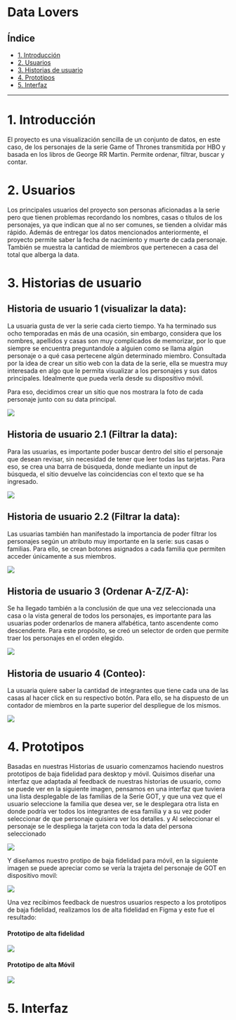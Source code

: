 # Data Lovers

## Índice

* [1. Introducción](#1-introducción)
* [2. Usuarios](#2-usuarios)
* [3. Historias de usuario](#3-historias-de-usuario)
* [4. Prototipos](#4-prototipos)
* [5. Interfaz](#5-interfaz)


***

# 1. Introducción

El proyecto es una visualización sencilla de un conjunto de datos, en este caso, de los personajes de la 
serie Game of Thrones transmitida por HBO y basada en los libros de George RR Martin.
Permite ordenar, filtrar, buscar y contar.

# 2. Usuarios

Los principales usuarios del proyecto son personas aficionadas a la serie pero que tienen problemas recordando
los nombres, casas o títulos de los personajes, ya que indican que al no ser comunes, se tienden a olvidar más rápido.
Además de entregar los datos mencionados anteriormente, el proyecto permite saber la fecha de nacimiento y
muerte de cada personaje. También se muestra la cantidad de miembros que pertenecen a casa del total que alberga
la data.

# 3. Historias de usuario

## Historia de usuario 1 (visualizar la data):

La usuaria gusta de ver la serie cada cierto tiempo. Ya ha terminado sus ocho temporadas en más de una ocasión,
sin embargo, considera que los nombres, apellidos y casas son muy complicados de memorizar, por lo que siempre
se encuentra preguntandole a alguien como se llama algún personaje o a qué casa pertecene algún determinado miembro.
Consultada por la idea de crear un sitio web con la data de la serie, ella se muestra muy interesada en algo
que le permita visualizar a los personajes y sus datos principales. Idealmente que pueda verla desde su dispositivo
móvil.

Para eso, decidimos crear un sitio que nos mostrara la foto de cada personaje junto con su data principal.

<img src="./img/HU1.jpg">

## Historia de usuario 2.1 (Filtrar la data):

Para las usuarias, es importante poder buscar dentro del sitio el personaje que desean revisar, sin necesidad
de tener que leer todas las tarjetas. 
Para eso, se crea una barra de búsqueda, donde mediante un input de búsqueda, el sitio devuelve las coincidencias con el texto
que se ha ingresado.

<img src="./img/HU2.1.jpg">

## Historia de usuario 2.2 (Filtrar la data):

Las usuarias también han manifestado la importancia de poder filtrar los personajes según un atributo muy 
importante en la serie: sus casas o familias. 
Para ello, se crean botones asignados a cada familia que permiten acceder únicamente a sus miembros.

<img src="./img/HU2.2.jpg">

## Historia de usuario 3 (Ordenar A-Z/Z-A):

Se ha llegado también a la conclusión de que una vez seleccionada una casa o la vista general de todos los 
personajes, es importante para las usuarias poder ordenarlos de manera alfabética, tanto ascendente como
descendente. Para este propósito, se creó un selector de orden que permite traer los personajes en el orden
elegido.

<img src="./img/HU3.jpg">

## Historia de usuario 4 (Conteo):

La usuaria quiere saber la cantidad de integrantes que tiene cada una de las casas al hacer click en su
respectivo botón. Para ello, se ha dispuesto de un contador de miembros en la parte superior del despliegue
de los mismos.

<img src="./img/HU4.jpg">


# 4. Prototipos
Basadas en nuestras Historias de usuario comenzamos haciendo nuestros prototipos de baja fidelidad para desktop y móvil. 
Quisimos diseñar una interfaz que adaptada al feedback de nuestras historias de usuario, como se puede ver en la siguiente imagen,
pensamos en una interfaz que tuviera una lista desplegable de las familias de la Serie GOT, y que una vez que el usuario seleccione
la familia que desea ver, se le desplegara otra lista en donde podría ver todos los integrantes de esa familia y a su vez poder seleccionar
de que personaje quisiera ver los detalles. y Al seleccionar el personaje se le despliega la tarjeta con toda la data del persona seleccionado


<img src="./img/prototipoBajaEscritorio.jpg">

Y diseñamos nuestro protipo de baja fidelidad para móvil, en la siguiente imagen se puede apreciar como se vería la trajeta del personaje de GOT en 
dispositivo movil:

<img src="./img/PrototipoBajaMovil.jpg">

Una vez recibimos feedback de nuestros usuarios respecto a los prototipos de baja fidelidad, realizamos los de alta fidelidad en Figma y este fue el resultado:


#### Prototipo de alta fidelidad
<img src="./img/PrototipodeAlta.png">

#### Prototipo de alta Móvil
<img src="./img/prototipomovilfigma.png">


# 5. Interfaz



